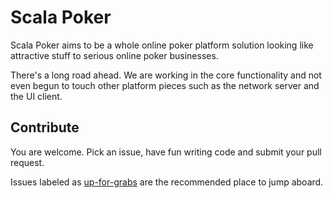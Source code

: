 # Scala Poker

Scala Poker aims to be a whole online poker platform solution looking like attractive stuff to serious online poker businesses.

There's a long road ahead. We are working in the core functionality and not even begun to touch other platform pieces such as the network server and the UI client.
  
## Contribute

You are welcome. Pick an issue, have fun writing code and submit your pull request.

Issues labeled as [up-for-grabs](http://github.com/rafanoronha/scala-poker/issues?labels=up-for-grabs&page=1&state=open) are the recommended place to jump aboard.
